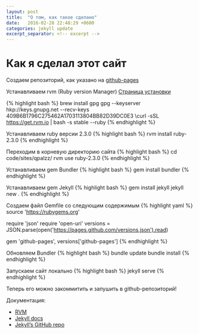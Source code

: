 ```yaml
---
layout: post
title:  "О том, как такое сделано"
date:   2016-02-28 22:48:29 +0600
categories: jekyll update
excerpt_separator: <!-- excerpt -->
---
```

# Как я сделал этот сайт

Создаем репозиторий, как указано на [github-pages][github-pages]

Устанавливаем rvm (Ruby version Manager) [Страница установки][rvm-install]

{% highlight bash %}
brew install gpg
gpg --keyserver hkp://keys.gnupg.net --recv-keys 409B6B1796C275462A1703113804BB82D39DC0E3
\curl -sSL https://get.rvm.io | bash -s stable --ruby
{% endhighlight %}

<!-- excerpt -->

Устанавливаем ruby версии 2.3.0
{% highlight bash %}
rvm install ruby-2.3.0
{% endhighlight %}

Переходим в корневую директорию сайта
{% highlight bash %}
cd code/sites/qpalzz/
rvm use ruby-2.3.0
{% endhighlight %}

Устанавливаем gem Bundler
{% highlight bash %}
gem install bundler
{% endhighlight %}

Устанавливаем gem Jekyll
{% highlight bash %}
gem install jekyll
jekyll new .
{% endhighlight %}

Создаем файл Gemfile со следующим содержимым
{% highlight yaml %}
source 'https://rubygems.org'

require 'json'
require 'open-uri'
versions = JSON.parse(open('https://pages.github.com/versions.json').read)

gem 'github-pages', versions['github-pages']
{% endhighlight %}

Обновляем Bundler
{% highlight bash %}
bundle update
bundle install
{% endhighlight %}

Запускаем сайт локально
{% highlight bash %}
jekyll serve
{% endhighlight %}

Теперь его можно закоммитить и запушить в github-репозиторий!

Документация:

* [RVM][rvm-start-page]
* [Jekyll docs][jekyll-docs]
* [Jekyll’s GitHub repo][jekyll-gh]

[github-pages]: https://pages.github.com
[rvm-install]: https://rvm.io/rvm/install
[rvm-start-page]: https://rvm.io
[jekyll-docs]: http://jekyllrb.com/docs/home
[jekyll-gh]:   https://github.com/jekyll/jekyll